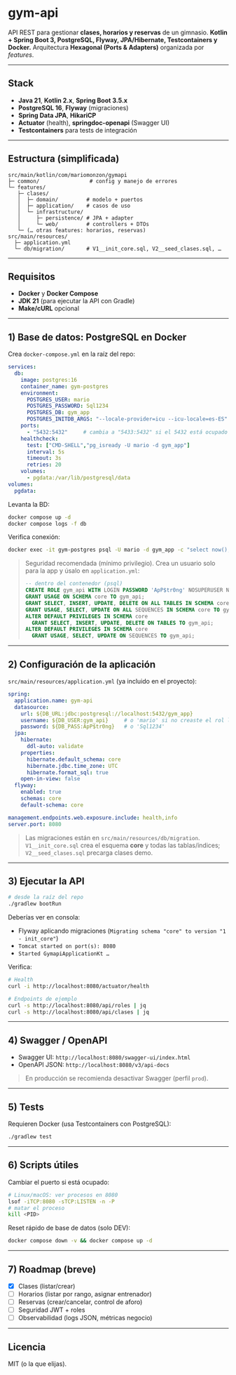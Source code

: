 # gym-api

API REST para gestionar **clases, horarios y reservas** de un gimnasio.
**Kotlin + Spring Boot 3, PostgreSQL, Flyway, JPA/Hibernate, Testcontainers y Docker.**
Arquitectura **Hexagonal (Ports & Adapters)** organizada por *features*.

---

## Stack

* **Java 21**, **Kotlin 2.x**, **Spring Boot 3.5.x**
* **PostgreSQL 16**, **Flyway** (migraciones)
* **Spring Data JPA**, **HikariCP**
* **Actuator** (health), **springdoc-openapi** (Swagger UI)
* **Testcontainers** para tests de integración

---

## Estructura (simplificada)

```
src/main/kotlin/com/mariomonzon/gymapi
├─ common/                # config y manejo de errores
└─ features/
   ├─ clases/
   │  ├─ domain/         # modelo + puertos
   │  ├─ application/    # casos de uso
   │  └─ infrastructure/
   │     ├─ persistence/ # JPA + adapter
   │     └─ web/         # controllers + DTOs
   └─ (… otras features: horarios, reservas)
src/main/resources/
  ├─ application.yml
  └─ db/migration/       # V1__init_core.sql, V2__seed_clases.sql, …
```

---

## Requisitos

* **Docker** y **Docker Compose**
* **JDK 21** (para ejecutar la API con Gradle)
* **Make/cURL** opcional

---

## 1) Base de datos: PostgreSQL en Docker

Crea `docker-compose.yml` en la raíz del repo:

```yaml
services:
  db:
    image: postgres:16
    container_name: gym-postgres
    environment:
      POSTGRES_USER: mario
      POSTGRES_PASSWORD: Sql1234
      POSTGRES_DB: gym_app
      POSTGRES_INITDB_ARGS: "--locale-provider=icu --icu-locale=es-ES"
    ports:
      - "5432:5432"     # cambia a "5433:5432" si el 5432 está ocupado
    healthcheck:
      test: ["CMD-SHELL","pg_isready -U mario -d gym_app"]
      interval: 5s
      timeout: 3s
      retries: 20
    volumes:
      - pgdata:/var/lib/postgresql/data
volumes:
  pgdata:
```

Levanta la BD:

```bash
docker compose up -d
docker compose logs -f db
```

Verifica conexión:

```bash
docker exec -it gym-postgres psql -U mario -d gym_app -c "select now();"
```

> Seguridad recomendada (mínimo privilegio). Crea un usuario solo para la app y úsalo en `application.yml`:
>
> ```sql
> -- dentro del contenedor (psql)
> CREATE ROLE gym_api WITH LOGIN PASSWORD 'ApP$tr0ng' NOSUPERUSER NOCREATEDB NOCREATEROLE NOINHERIT;
> GRANT USAGE ON SCHEMA core TO gym_api;
> GRANT SELECT, INSERT, UPDATE, DELETE ON ALL TABLES IN SCHEMA core TO gym_api;
> GRANT USAGE, SELECT, UPDATE ON ALL SEQUENCES IN SCHEMA core TO gym_api;
> ALTER DEFAULT PRIVILEGES IN SCHEMA core
>   GRANT SELECT, INSERT, UPDATE, DELETE ON TABLES TO gym_api;
> ALTER DEFAULT PRIVILEGES IN SCHEMA core
>   GRANT USAGE, SELECT, UPDATE ON SEQUENCES TO gym_api;
> ```

---

## 2) Configuración de la aplicación

`src/main/resources/application.yml` (ya incluido en el proyecto):

```yaml
spring:
  application.name: gym-api
  datasource:
    url: ${DB_URL:jdbc:postgresql://localhost:5432/gym_app}
    username: ${DB_USER:gym_api}     # o 'mario' si no creaste el rol limitado
    password: ${DB_PASS:ApP$tr0ng}   # o 'Sql1234'
  jpa:
    hibernate:
      ddl-auto: validate
    properties:
      hibernate.default_schema: core
      hibernate.jdbc.time_zone: UTC
      hibernate.format_sql: true
    open-in-view: false
  flyway:
    enabled: true
    schemas: core
    default-schema: core

management.endpoints.web.exposure.include: health,info
server.port: 8080
```

> Las migraciones están en `src/main/resources/db/migration`.
> `V1__init_core.sql` crea el esquema **core** y todas las tablas/índices; `V2__seed_clases.sql` precarga clases demo.

---

## 3) Ejecutar la API

```bash
# desde la raíz del repo
./gradlew bootRun
```

Deberías ver en consola:

* Flyway aplicando migraciones (`Migrating schema "core" to version "1 - init_core"`)
* `Tomcat started on port(s): 8080`
* `Started GymapiApplicationKt …`

Verifica:

```bash
# Health
curl -i http://localhost:8080/actuator/health

# Endpoints de ejemplo
curl -s http://localhost:8080/api/roles | jq
curl -s http://localhost:8080/api/clases | jq
```

---

## 4) Swagger / OpenAPI

* Swagger UI: `http://localhost:8080/swagger-ui/index.html`
* OpenAPI JSON: `http://localhost:8080/v3/api-docs`

> En producción se recomienda desactivar Swagger (perfil `prod`).

---

## 5) Tests

Requieren Docker (usa Testcontainers con PostgreSQL):

```bash
./gradlew test
```

---

## 6) Scripts útiles

Cambiar el puerto si está ocupado:

```bash
# Linux/macOS: ver procesos en 8080
lsof -iTCP:8080 -sTCP:LISTEN -n -P
# matar el proceso
kill <PID>
```

Reset rápido de base de datos (solo DEV):

```bash
docker compose down -v && docker compose up -d
```

---

## 7) Roadmap (breve)

* [x] Clases (listar/crear)
* [ ] Horarios (listar por rango, asignar entrenador)
* [ ] Reservas (crear/cancelar, control de aforo)
* [ ] Seguridad JWT + roles
* [ ] Observabilidad (logs JSON, métricas negocio)

---

## Licencia

MIT (o la que elijas).
